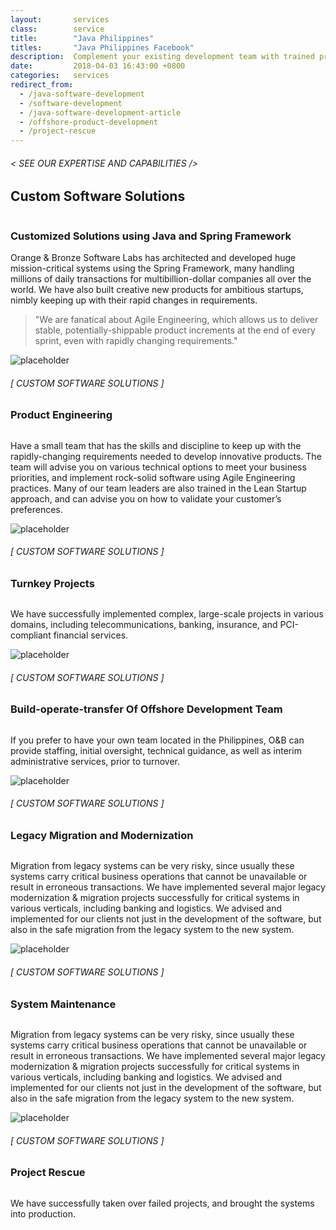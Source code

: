 ```yaml
---
layout:       services
class:        service
title:        "Java Philippines"
titles:       "Java Philippines Facebook"
description:  Complement your existing development team with trained professionals.
date:         2018-04-03 16:43:00 +0800
categories:   services
redirect_from:
  - /java-software-development
  - /software-development
  - /java-software-development-article
  - /offshore-product-development
  - /project-rescue
---
```


<div id="serviceContent1" class="section-content">
  <div class="section-title">
    <H6>
      &lt; SEE OUR EXPERTISE AND CAPABILITIES /&gt;
    </H6>
    <H2>Custom Software Solutions</H2>
    <img class="bg" src="{{ "assets/images/title-services.png" | relative_url }}" alt="" />
  </div>
  <div class="row mb20">
    <div class="col-12">
      <H3>Customized Solutions using Java and Spring Framework</H3>
      <p>Orange & Bronze Software Labs has architected and developed huge mission-critical systems using the Spring Framework, many handling millions of daily transactions for multibillion-dollar companies all over the world. We have also built creative new products for ambitious startups, nimbly keeping up with their rapid changes in requirements.</p>
    </div>
    <div class="col-12">
      <blockquote>
        "We are fanatical about Agile Engineering, which allows us to deliver stable, potentially-shippable product increments at the end of every sprint, even with rapidly changing requirements."
      </blockquote>
    </div>
  </div>
  <div class="row mb20">
    <div class="col-4 d-none d-sm-block text-right">
      <img src="{{ "assets/images/ico-7.png" | relative_url }}" class="img-fluid feature-ico" alt="placeholder" />
    </div>
    <div class="col-sm-8 col-lg-7">
      <H6>[ CUSTOM SOFTWARE SOLUTIONS ]</H6>
      <H3>Product Engineering</H3>
      <img src="{{ "assets/images/hr.svg" | relative_url }}" alt="" class="hr" />
      <p>
        Have a small team that has the skills and discipline to keep up with the rapidly-changing requirements needed to develop innovative products. The team will advise you on various technical options to meet your business priorities, and implement rock-solid software using Agile Engineering practices. Many of our team leaders are also trained in the Lean Startup approach, and can advise you on how to validate your customer’s preferences.
      </p>
    </div>
  </div>
  <div class="row mb20">
    <div class="col-4 col-4 d-none d-sm-block text-right">
      <img src="{{ "assets/images/ico-5.png" | relative_url }}" class="img-fluid feature-ico" alt="placeholder" />
    </div>
    <div class="col-sm-8 col-lg-7">
      <H6>[ CUSTOM SOFTWARE SOLUTIONS ]</H6>
      <H3>Turnkey Projects</H3>
      <img src="{{ "assets/images/hr.svg" | relative_url }}" alt="" class="hr" />
      <p>
        We have successfully implemented complex, large-scale projects in various domains, including telecommunications, banking, insurance, and PCI-compliant financial services.
      </p>
    </div>
  </div>
  <div class="row mb20">
    <div class="col-4 col-4 d-none d-sm-block text-right">
      <img src="{{ "assets/images/ico-1.png" | relative_url }}" class="img-fluid feature-ico" alt="placeholder" />
    </div>
    <div class="col-sm-8 col-lg-7">
      <H6>[ CUSTOM SOFTWARE SOLUTIONS ]</H6>
      <H3>Build-operate-transfer Of Offshore Development Team</H3>
      <img src="{{ "assets/images/hr.svg" | relative_url }}" alt="" class="hr" />
      <p>
        If you prefer to have your own team located in the Philippines, O&B can provide staffing, initial oversight, technical guidance, as well as interim administrative services, prior to turnover.
      </p>
    </div>
  </div>
  <div class="row mb20">
    <div class="col-4 d-none d-sm-block text-right">
      <img src="{{ "assets/images/ico-6.png" | relative_url }}" class="img-fluid feature-ico" alt="placeholder" />
    </div>
    <div class="col-sm-8 col-lg-7">
      <H6>[ CUSTOM SOFTWARE SOLUTIONS ]</H6>
      <H3>Legacy Migration and Modernization</H3>
      <img src="{{ "assets/images/hr.svg" | relative_url }}" alt="" class="hr" />
      <p>
        Migration from legacy systems can be very risky, since usually these systems carry critical business operations that cannot be unavailable or result in erroneous transactions. We have implemented several major legacy modernization & migration projects successfully for critical systems in various verticals, including banking and logistics. We advised and implemented for our clients not just in the development of the software, but also in the safe migration from the legacy system to the new system.
      </p>
    </div>
  </div>
  <div class="row mb20">
    <div class="col-4 d-none d-sm-block text-right">
      <img src="{{ "assets/images/ico-8.png" | relative_url }}" class="img-fluid feature-ico" alt="placeholder" />
    </div>
    <div class="col-sm-8 col-lg-7">
      <H6>[ CUSTOM SOFTWARE SOLUTIONS ]</H6>
      <H3>System Maintenance</H3>
      <img src="{{ "assets/images/hr.svg" | relative_url }}" alt="" class="hr" />
      <p>
        Migration from legacy systems can be very risky, since usually these systems carry critical business operations that cannot be unavailable or result in erroneous transactions. We have implemented several major legacy modernization & migration projects successfully for critical systems in various verticals, including banking and logistics. We advised and implemented for our clients not just in the development of the software, but also in the safe migration from the legacy system to the new system.
      </p>
    </div>
  </div>
  <div class="row mb20">
    <div class="col-4 d-none d-sm-block text-right">
      <img src="{{ "assets/images/ico-2.png" | relative_url }}" class="img-fluid feature-ico" alt="placeholder" />
    </div>
    <div class="col-sm-8 col-lg-7">
      <H6>[ CUSTOM SOFTWARE SOLUTIONS ]</H6>
      <H3>Project Rescue</H3>
      <img src="{{ "assets/images/hr.svg" | relative_url }}" alt="" class="hr" />
      <p>
        We have successfully taken over failed projects, and brought the systems into production.
      </p>
    </div>
  </div>
</div>